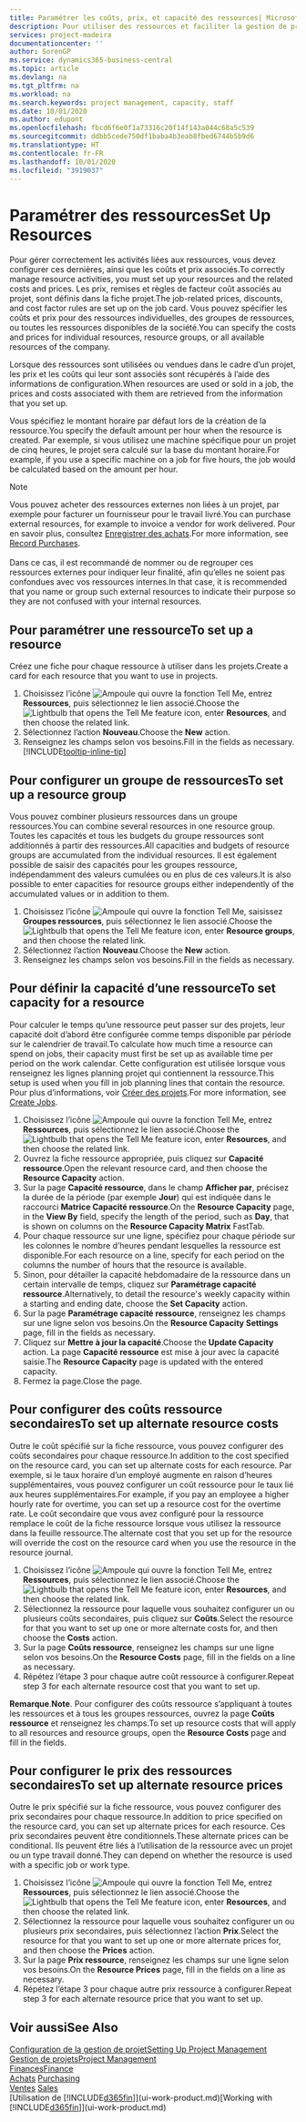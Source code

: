 ```yaml
---
title: Paramétrer les coûts, prix, et capacité des ressources| Microsoft Docs
description: Pour utiliser des ressources et faciliter la gestion de projets, vous spécifiez les coûts et les prix des différents ressources ou groupes de ressources, et définissez la capacité ressource.
services: project-madeira
documentationcenter: ''
author: SorenGP
ms.service: dynamics365-business-central
ms.topic: article
ms.devlang: na
ms.tgt_pltfrm: na
ms.workload: na
ms.search.keywords: project management, capacity, staff
ms.date: 10/01/2020
ms.author: edupont
ms.openlocfilehash: fbcd6f6e0f1a73316c20f14f143a044c68a5c539
ms.sourcegitcommit: ddbb5cede750df1baba4b3eab8fbed6744b5b9d6
ms.translationtype: HT
ms.contentlocale: fr-FR
ms.lasthandoff: 10/01/2020
ms.locfileid: "3919037"
---
```

# <a name="set-up-resources"></a><span data-ttu-id="dbebe-103">Paramétrer des ressources</span><span class="sxs-lookup"><span data-stu-id="dbebe-103">Set Up Resources</span></span>
<span data-ttu-id="dbebe-104">Pour gérer correctement les activités liées aux ressources, vous devez configurer ces dernières, ainsi que les coûts et prix associés.</span><span class="sxs-lookup"><span data-stu-id="dbebe-104">To correctly manage resource activities, you must set up your resources and the related costs and prices.</span></span> <span data-ttu-id="dbebe-105">Les prix, remises et règles de facteur coût associés au projet, sont définis dans la fiche projet.</span><span class="sxs-lookup"><span data-stu-id="dbebe-105">The job-related prices, discounts, and cost factor rules are set up on the job card.</span></span> <span data-ttu-id="dbebe-106">Vous pouvez spécifier les coûts et prix pour des ressources individuelles, des groupes de ressources, ou toutes les ressources disponibles de la société.</span><span class="sxs-lookup"><span data-stu-id="dbebe-106">You can specify the costs and prices for individual resources, resource groups, or all available resources of the company.</span></span>

<span data-ttu-id="dbebe-107">Lorsque des ressources sont utilisées ou vendues dans le cadre d’un projet, les prix et les coûts qui leur sont associés sont récupérés à l’aide des informations de configuration.</span><span class="sxs-lookup"><span data-stu-id="dbebe-107">When resources are used or sold in a job, the prices and costs associated with them are retrieved from the information that you set up.</span></span>

<span data-ttu-id="dbebe-108">Vous spécifiez le montant horaire par défaut lors de la création de la ressource.</span><span class="sxs-lookup"><span data-stu-id="dbebe-108">You specify the default amount per hour when the resource is created.</span></span> <span data-ttu-id="dbebe-109">Par exemple, si vous utilisez une machine spécifique pour un projet de cinq heures, le projet sera calculé sur la base du montant horaire.</span><span class="sxs-lookup"><span data-stu-id="dbebe-109">For example, if you use a specific machine on a job for five hours, the job would be calculated based on the amount per hour.</span></span>

> [!NOTE]
> <span data-ttu-id="dbebe-110">Vous pouvez acheter des ressources externes non liées à un projet, par exemple pour facturer un fournisseur pour le travail livré.</span><span class="sxs-lookup"><span data-stu-id="dbebe-110">You can purchase external resources, for example to invoice a vendor for work delivered.</span></span> <span data-ttu-id="dbebe-111">Pour en savoir plus, consultez [Enregistrer des achats](purchasing-how-record-purchases.md).</span><span class="sxs-lookup"><span data-stu-id="dbebe-111">For more information, see [Record Purchases](purchasing-how-record-purchases.md).</span></span><br /><br />
> <span data-ttu-id="dbebe-112">Dans ce cas, il est recommandé de nommer ou de regrouper ces ressources externes pour indiquer leur finalité, afin qu’elles ne soient pas confondues avec vos ressources internes.</span><span class="sxs-lookup"><span data-stu-id="dbebe-112">In that case, it is recommended that you name or group such external resources to indicate their purpose so they are not confused with your internal resources.</span></span>

## <a name="to-set-up-a-resource"></a><span data-ttu-id="dbebe-113">Pour paramétrer une ressource</span><span class="sxs-lookup"><span data-stu-id="dbebe-113">To set up a resource</span></span>
<span data-ttu-id="dbebe-114">Créez une fiche pour chaque ressource à utiliser dans les projets.</span><span class="sxs-lookup"><span data-stu-id="dbebe-114">Create a card for each resource that you want to use in projects.</span></span>

1. <span data-ttu-id="dbebe-115">Choisissez l’icône ![Ampoule qui ouvre la fonction Tell Me](media/ui-search/search_small.png "Dites-moi ce que vous voulez faire"), entrez **Ressources**, puis sélectionnez le lien associé.</span><span class="sxs-lookup"><span data-stu-id="dbebe-115">Choose the ![Lightbulb that opens the Tell Me feature](media/ui-search/search_small.png "Tell me what you want to do") icon, enter **Resources**, and then choose the related link.</span></span>
2. <span data-ttu-id="dbebe-116">Sélectionnez l’action **Nouveau**.</span><span class="sxs-lookup"><span data-stu-id="dbebe-116">Choose the **New** action.</span></span>
3. <span data-ttu-id="dbebe-117">Renseignez les champs selon vos besoins.</span><span class="sxs-lookup"><span data-stu-id="dbebe-117">Fill in the fields as necessary.</span></span> [!INCLUDE[tooltip-inline-tip](includes/tooltip-inline-tip_md.md)]  

## <a name="to-set-up-a-resource-group"></a><span data-ttu-id="dbebe-118">Pour configurer un groupe de ressources</span><span class="sxs-lookup"><span data-stu-id="dbebe-118">To set up a resource group</span></span>
<span data-ttu-id="dbebe-119">Vous pouvez combiner plusieurs ressources dans un groupe ressources.</span><span class="sxs-lookup"><span data-stu-id="dbebe-119">You can combine several resources in one resource group.</span></span> <span data-ttu-id="dbebe-120">Toutes les capacités et tous les budgets du groupe ressources sont additionnés à partir des ressources.</span><span class="sxs-lookup"><span data-stu-id="dbebe-120">All capacities and budgets of resource groups are accumulated from the individual resources.</span></span> <span data-ttu-id="dbebe-121">Il est également possible de saisir des capacités pour les groupes ressource, indépendamment des valeurs cumulées ou en plus de ces valeurs.</span><span class="sxs-lookup"><span data-stu-id="dbebe-121">It is also possible to enter capacities for resource groups either independently of the accumulated values or in addition to them.</span></span>

1. <span data-ttu-id="dbebe-122">Choisissez l’icône ![Ampoule qui ouvre la fonction Tell Me](media/ui-search/search_small.png "Dites-moi ce que vous voulez faire"), saisissez **Groupes ressources**, puis sélectionnez le lien associé.</span><span class="sxs-lookup"><span data-stu-id="dbebe-122">Choose the ![Lightbulb that opens the Tell Me feature](media/ui-search/search_small.png "Tell me what you want to do") icon, enter **Resource groups**, and then choose the related link.</span></span>
2. <span data-ttu-id="dbebe-123">Sélectionnez l’action **Nouveau**.</span><span class="sxs-lookup"><span data-stu-id="dbebe-123">Choose the **New** action.</span></span>
3. <span data-ttu-id="dbebe-124">Renseignez les champs selon vos besoins.</span><span class="sxs-lookup"><span data-stu-id="dbebe-124">Fill in the fields as necessary.</span></span>

## <a name="to-set-capacity-for-a-resource"></a><span data-ttu-id="dbebe-125">Pour définir la capacité d’une ressource</span><span class="sxs-lookup"><span data-stu-id="dbebe-125">To set capacity for a resource</span></span>
<span data-ttu-id="dbebe-126">Pour calculer le temps qu’une ressource peut passer sur des projets, leur capacité doit d’abord être configurée comme temps disponible par période sur le calendrier de travail.</span><span class="sxs-lookup"><span data-stu-id="dbebe-126">To calculate how much time a resource can spend on jobs, their capacity must first be set up as available time per period on the work calendar.</span></span> <span data-ttu-id="dbebe-127">Cette configuration est utilisée lorsque vous renseignez les lignes planning projet qui contiennent la ressource.</span><span class="sxs-lookup"><span data-stu-id="dbebe-127">This setup is used when you fill in job planning lines that contain the resource.</span></span> <span data-ttu-id="dbebe-128">Pour plus d’informations, voir [Créer des projets](projects-how-create-jobs.md).</span><span class="sxs-lookup"><span data-stu-id="dbebe-128">For more information, see [Create Jobs](projects-how-create-jobs.md).</span></span>

1. <span data-ttu-id="dbebe-129">Choisissez l’icône ![Ampoule qui ouvre la fonction Tell Me](media/ui-search/search_small.png "Dites-moi ce que vous voulez faire"), entrez **Ressources**, puis sélectionnez le lien associé.</span><span class="sxs-lookup"><span data-stu-id="dbebe-129">Choose the ![Lightbulb that opens the Tell Me feature](media/ui-search/search_small.png "Tell me what you want to do") icon, enter **Resources**, and then choose the related link.</span></span>
2. <span data-ttu-id="dbebe-130">Ouvrez la fiche ressource appropriée, puis cliquez sur **Capacité ressource**.</span><span class="sxs-lookup"><span data-stu-id="dbebe-130">Open the relevant resource card, and then choose the **Resource Capacity** action.</span></span>
3. <span data-ttu-id="dbebe-131">Sur la page **Capacité ressource**, dans le champ **Afficher par**, précisez la durée de la période (par exemple **Jour**) qui est indiquée dans le raccourci **Matrice Capacité ressource**.</span><span class="sxs-lookup"><span data-stu-id="dbebe-131">On the **Resource Capacity** page, in the **View By** field, specify the length of the period, such as **Day**, that is shown on columns on the **Resource Capacity Matrix** FastTab.</span></span>
4. <span data-ttu-id="dbebe-132">Pour chaque ressource sur une ligne, spécifiez pour chaque période sur les colonnes le nombre d’heures pendant lesquelles la ressource est disponible.</span><span class="sxs-lookup"><span data-stu-id="dbebe-132">For each resource on a line, specify for each period on the columns the number of hours that the resource is available.</span></span>
5. <span data-ttu-id="dbebe-133">Sinon, pour détailler la capacité hebdomadaire de la ressource dans un certain intervalle de temps, cliquez sur **Paramétrage capacité ressource**.</span><span class="sxs-lookup"><span data-stu-id="dbebe-133">Alternatively, to detail the resource's weekly capacity within a starting and ending date, choose the **Set Capacity** action.</span></span>
6. <span data-ttu-id="dbebe-134">Sur la page **Paramétrage capacité ressource**, renseignez les champs sur une ligne selon vos besoins.</span><span class="sxs-lookup"><span data-stu-id="dbebe-134">On the **Resource Capacity Settings** page, fill in the fields as necessary.</span></span>
7. <span data-ttu-id="dbebe-135">Cliquez sur **Mettre à jour la capacité**.</span><span class="sxs-lookup"><span data-stu-id="dbebe-135">Choose the **Update Capacity** action.</span></span> <span data-ttu-id="dbebe-136">La page **Capacité ressource** est mise à jour avec la capacité saisie.</span><span class="sxs-lookup"><span data-stu-id="dbebe-136">The **Resource Capacity** page is updated with the entered capacity.</span></span>
8. <span data-ttu-id="dbebe-137">Fermez la page.</span><span class="sxs-lookup"><span data-stu-id="dbebe-137">Close the page.</span></span>

## <a name="to-set-up-alternate-resource-costs"></a><span data-ttu-id="dbebe-138">Pour configurer des coûts ressource secondaires</span><span class="sxs-lookup"><span data-stu-id="dbebe-138">To set up alternate resource costs</span></span>
<span data-ttu-id="dbebe-139">Outre le coût spécifié sur la fiche ressource, vous pouvez configurer des coûts secondaires pour chaque ressource.</span><span class="sxs-lookup"><span data-stu-id="dbebe-139">In addition to the cost specified on the resource card, you can set up alternate costs for each resource.</span></span> <span data-ttu-id="dbebe-140">Par exemple, si le taux horaire d’un employé augmente en raison d’heures supplémentaires, vous pouvez configurer un coût ressource pour le taux lié aux heures supplémentaires.</span><span class="sxs-lookup"><span data-stu-id="dbebe-140">For example, if you pay an employee a higher hourly rate for overtime, you can set up a resource cost for the overtime rate.</span></span> <span data-ttu-id="dbebe-141">Le coût secondaire que vous avez configuré pour la ressource remplace le coût de la fiche ressource lorsque vous utilisez la ressource dans la feuille ressource.</span><span class="sxs-lookup"><span data-stu-id="dbebe-141">The alternate cost that you set up for the resource will override the cost on the resource card when you use the resource in the resource journal.</span></span>

1. <span data-ttu-id="dbebe-142">Choisissez l’icône ![Ampoule qui ouvre la fonction Tell Me](media/ui-search/search_small.png "Dites-moi ce que vous voulez faire"), entrez **Ressources**, puis sélectionnez le lien associé.</span><span class="sxs-lookup"><span data-stu-id="dbebe-142">Choose the ![Lightbulb that opens the Tell Me feature](media/ui-search/search_small.png "Tell me what you want to do") icon, enter **Resources**, and then choose the related link.</span></span>  
2. <span data-ttu-id="dbebe-143">Sélectionnez la ressource pour laquelle vous souhaitez configurer un ou plusieurs coûts secondaires, puis cliquez sur **Coûts**.</span><span class="sxs-lookup"><span data-stu-id="dbebe-143">Select the resource for that you want to set up one or more alternate costs for, and then choose the **Costs** action.</span></span>  
3. <span data-ttu-id="dbebe-144">Sur la page **Coûts ressource**, renseignez les champs sur une ligne selon vos besoins.</span><span class="sxs-lookup"><span data-stu-id="dbebe-144">On the **Resource Costs** page, fill in the fields on a line as necessary.</span></span>  
4. <span data-ttu-id="dbebe-145">Répétez l’étape 3 pour chaque autre coût ressource à configurer.</span><span class="sxs-lookup"><span data-stu-id="dbebe-145">Repeat step 3 for each alternate resource cost that you want to set up.</span></span>

<span data-ttu-id="dbebe-146">**Remarque**.</span><span class="sxs-lookup"><span data-stu-id="dbebe-146">**Note**.</span></span> <span data-ttu-id="dbebe-147">Pour configurer des coûts ressource s’appliquant à toutes les ressources et à tous les groupes ressources, ouvrez la page **Coûts ressource** et renseignez les champs.</span><span class="sxs-lookup"><span data-stu-id="dbebe-147">To set up resource costs that will apply to all resources and resource groups, open the **Resource Costs** page and fill in the fields.</span></span>

## <a name="to-set-up-alternate-resource-prices"></a><span data-ttu-id="dbebe-148">Pour configurer le prix des ressources secondaires</span><span class="sxs-lookup"><span data-stu-id="dbebe-148">To set up alternate resource prices</span></span>
<span data-ttu-id="dbebe-149">Outre le prix spécifié sur la fiche ressource, vous pouvez configurer des prix secondaires pour chaque ressource.</span><span class="sxs-lookup"><span data-stu-id="dbebe-149">In addition to price specified on the resource card, you can set up alternate prices for each resource.</span></span> <span data-ttu-id="dbebe-150">Ces prix secondaires peuvent être conditionnels.</span><span class="sxs-lookup"><span data-stu-id="dbebe-150">These alternate prices can be conditional.</span></span> <span data-ttu-id="dbebe-151">Ils peuvent être liés à l’utilisation de la ressource avec un projet ou un type travail donné.</span><span class="sxs-lookup"><span data-stu-id="dbebe-151">They can depend on whether the resource is used with a specific job or work type.</span></span>

1. <span data-ttu-id="dbebe-152">Choisissez l’icône ![Ampoule qui ouvre la fonction Tell Me](media/ui-search/search_small.png "Dites-moi ce que vous voulez faire"), entrez **Ressources**, puis sélectionnez le lien associé.</span><span class="sxs-lookup"><span data-stu-id="dbebe-152">Choose the ![Lightbulb that opens the Tell Me feature](media/ui-search/search_small.png "Tell me what you want to do") icon, enter **Resources**, and then choose the related link.</span></span>
2. <span data-ttu-id="dbebe-153">Sélectionnez la ressource pour laquelle vous souhaitez configurer un ou plusieurs prix secondaires, puis sélectionnez l’action **Prix**.</span><span class="sxs-lookup"><span data-stu-id="dbebe-153">Select the resource for that you want to set up one or more alternate prices for, and then choose the **Prices** action.</span></span>
3. <span data-ttu-id="dbebe-154">Sur la page **Prix ressource**, renseignez les champs sur une ligne selon vos besoins.</span><span class="sxs-lookup"><span data-stu-id="dbebe-154">On the **Resource Prices** page, fill in the fields on a line as necessary.</span></span>
4. <span data-ttu-id="dbebe-155">Répétez l’étape 3 pour chaque autre prix ressource à configurer.</span><span class="sxs-lookup"><span data-stu-id="dbebe-155">Repeat step 3 for each alternate resource price that you want to set up.</span></span>

## <a name="see-also"></a><span data-ttu-id="dbebe-156">Voir aussi</span><span class="sxs-lookup"><span data-stu-id="dbebe-156">See Also</span></span>
[<span data-ttu-id="dbebe-157">Configuration de la gestion de projet</span><span class="sxs-lookup"><span data-stu-id="dbebe-157">Setting Up Project Management</span></span>](projects-setup-projects.md)  
[<span data-ttu-id="dbebe-158">Gestion de projets</span><span class="sxs-lookup"><span data-stu-id="dbebe-158">Project Management</span></span>](projects-manage-projects.md)  
[<span data-ttu-id="dbebe-159">Finances</span><span class="sxs-lookup"><span data-stu-id="dbebe-159">Finance</span></span>](finance.md)  
<span data-ttu-id="dbebe-160">[Achats](purchasing-manage-purchasing.md)       </span><span class="sxs-lookup"><span data-stu-id="dbebe-160">[Purchasing](purchasing-manage-purchasing.md)       </span></span>  
<span data-ttu-id="dbebe-161">[Ventes](sales-manage-sales.md)    </span><span class="sxs-lookup"><span data-stu-id="dbebe-161">[Sales](sales-manage-sales.md)    </span></span>  
<span data-ttu-id="dbebe-162">[Utilisation de [!INCLUDE[d365fin](includes/d365fin_md.md)]](ui-work-product.md)</span><span class="sxs-lookup"><span data-stu-id="dbebe-162">[Working with [!INCLUDE[d365fin](includes/d365fin_md.md)]](ui-work-product.md)</span></span>  

